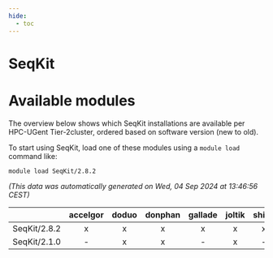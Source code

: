 ```yaml
---
hide:
  - toc
---
```


SeqKit
======

# Available modules


The overview below shows which SeqKit installations are available per HPC-UGent Tier-2cluster, ordered based on software version (new to old).

To start using SeqKit, load one of these modules using a `module load` command like:

```shell
module load SeqKit/2.8.2
```

*(This data was automatically generated on Wed, 04 Sep 2024 at 13:46:56 CEST)*  

| |accelgor|doduo|donphan|gallade|joltik|shinx|skitty|
| :---: | :---: | :---: | :---: | :---: | :---: | :---: | :---: |
|SeqKit/2.8.2|x|x|x|x|x|x|x|
|SeqKit/2.1.0|-|x|x|-|x|-|x|
